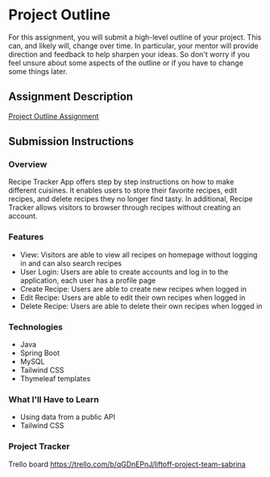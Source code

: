 # Project Outline
For this assignment, you will submit a high-level outline of your project. This can, and likely will, change over time. In particular, your mentor will provide direction and feedback to help sharpen your ideas. So don't worry if you feel unsure about some aspects of the outline or if you have to change some things later.

## Assignment Description
[Project Outline Assignment](https://education.launchcode.org/liftoff/modules/assignments/project-outline)

## Submission Instructions

### Overview
Recipe Tracker App offers step by step instructions on how to make different cuisines. It enables users to store their favorite recipes, edit recipes, and delete recipes they no longer find tasty. In additional, Recipe Tracker allows visitors to browser through recipes without creating an account. 

### Features
* View: Visitors are able to view all recipes on homepage without logging in and can also search recipes
* User Login: Users are able to create accounts and log in to the application, each user has a profile page
* Create Recipe: Users are able to create new recipes when logged in
* Edit Recipe: Users are able to edit their own recipes when logged in
* Delete Recipe: Users are able to delete their own recipes when logged in

### Technologies
* Java
* Spring Boot
* MySQL
* Tailwind CSS
* Thymeleaf templates

### What I'll Have to Learn
 * Using data from a public API
 * Tailwind CSS

### Project Tracker
Trello board https://trello.com/b/qGDnEPnJ/liftoff-project-team-sabrina 
